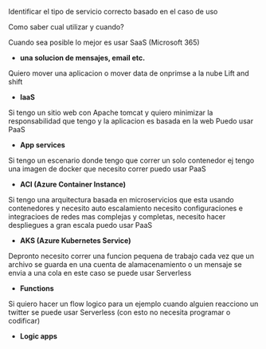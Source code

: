 Identificar el tipo de servicio correcto basado en el caso de uso

Como saber cual utilizar y cuando?

Cuando sea posible lo mejor es usar SaaS (Microsoft 365)
- **una solucion de mensajes, email etc.**

Quiero mover una aplicacion o mover data de onprimse a la nube Lift and shift
- **IaaS**

Si tengo un sitio web con Apache tomcat y quiero minimizar la responsabilidad que tengo
y la aplicacion es basada en la web Puedo usar PaaS
- **App services**

Si tengo un escenario donde tengo que correr un solo contenedor ej tengo una imagen de docker que necesito correr puedo usar PaaS
- **ACI (Azure Container Instance)**

Si tengo una arquitectura basada en microservicios que esta usando contenedores y necesito auto escalamiento necesito configuraciones e integracioes de redes mas complejas y completas, necesito hacer despliegues a gran escala puedo usar PaaS
- **AKS (Azure Kubernetes Service)**

Depronto necesito correr una funcion pequena de trabajo cada vez que un archivo se guarda en una cuenta de alamacenamiento o un mensaje se envia a una cola en este caso se puede usar Serverless
- **Functions**

Si quiero hacer un flow logico para un ejemplo cuando alguien reacciono un twitter se puede usar Serverless (con esto no necesita programar o codificar)
- **Logic apps**